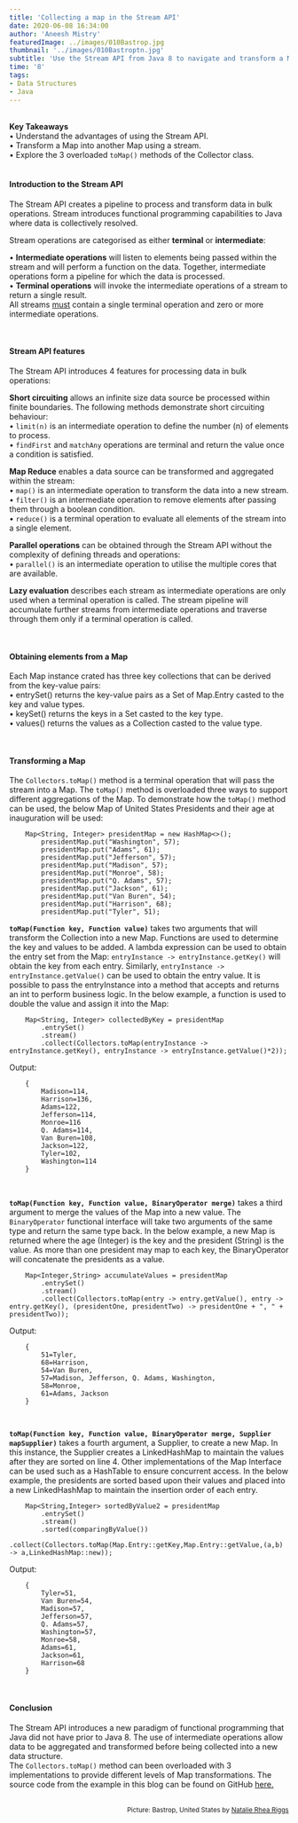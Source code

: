 ```yaml
---
title: 'Collecting a map in the Stream API'
date: 2020-06-08 16:34:00
author: 'Aneesh Mistry'
featuredImage: ../images/010Bastrop.jpg
thumbnail: '../images/010Bastroptn.jpg'
subtitle: 'Use the Stream API from Java 8 to navigate and transform a Map collection.'
time: '8'
tags:
- Data Structures
- Java
---
```

<br>
<strong>Key Takeaways</strong><br>
&#8226; Understand the advantages of using the Stream API.<br>
&#8226; Transform a Map into another Map using a stream.<br>
&#8226; Explore the 3 overloaded <code language="java">toMap()</code> methods of the Collector class.<br>

<br>
<h4>Introduction to the Stream API</h4>
<p>
The Stream API creates a pipeline to process and transform data in bulk operations. Stream introduces functional programming capabilities to Java where data is collectively resolved. 
</p>

<p>
Stream operations are categorised as either <strong>terminal</strong> or <strong>intermediate</strong>:

&#8226; <strong>Intermediate operations</strong> will listen to elements being passed within the stream and will perform a function on the data. Together, intermediate operations form a pipeline for which the data is processed.<br>
&#8226; <strong>Terminal operations</strong> will invoke the intermediate operations of a stream to return a single result.<br>
All streams <u>must</u> contain a single terminal operation and zero or more intermediate operations.
</p>

<br>
<h4>Stream API features</h4>
<p>
The Stream API introduces 4 features for processing data in bulk operations:<br>
</p>
<p>
<strong>Short circuiting</strong> allows an infinite size data source be processed within finite boundaries. The following methods demonstrate short circuiting behaviour:<br>
&#8226; <code language="java">limit(n)</code> is an intermediate operation to define the number (n) of elements to process.<br>
&#8226; <code language="java">findFirst</code> and <code language="java">matchAny</code> operations are terminal and return the value once a condition is satisfied.
</p>

<p>
<strong>Map Reduce</strong> enables a data source can be transformed and aggregated within the stream:<br>
&#8226; <code language="java">map()</code> is an intermediate operation to transform the data into a new stream.<br>
&#8226; <code language="java">filter()</code> is an intermediate operation to remove elements after passing them through a boolean condition.<br>
&#8226; <code language="java">reduce()</code> is a terminal operation to evaluate all elements of the stream into a single element.<br>
</p>

<p>
<strong>Parallel operations</strong> can be obtained through the Stream API without the complexity of defining threads and operations:<br>
&#8226; <code language="java">parallel()</code> is an intermediate operation to utilise the multiple cores that are available.
</p>

<p>
<strong>Lazy evaluation</strong> describes each stream as intermediate operations are only used when a terminal operation is called. The stream pipeline will accumulate further streams from intermediate operations and traverse through them only if a terminal operation is called.<br>
</p>
<br>
<h4><strong>Obtaining elements from a Map</strong></h4>
<p>
Each Map instance crated has three key collections that can be derived from the key-value pairs:<br>
&#8226; entrySet() returns the key-value pairs as a Set of Map.Entry casted to the key and value types.<br>
&#8226; keySet() returns the keys in a Set casted to the key type.<br>
&#8226; values() returns the values as a Collection casted to the value type.<br>
</p>
<br>
<h4><strong>Transforming a Map</strong></h4>
<p>
The <code language="java">Collectors.toMap()</code> method is a terminal operation that will pass the stream into a Map. The <code language="java">toMap()</code> method is overloaded three ways to support different aggregations of the Map. To demonstrate how the <code language="java">toMap()</code> method can be used, the below Map of United States Presidents and their age at inauguration will be used:

```java{numberLines:true}
    Map<String, Integer> presidentMap = new HashMap<>();
        presidentMap.put("Washington", 57);
        presidentMap.put("Adams", 61);
        presidentMap.put("Jefferson", 57);
        presidentMap.put("Madison", 57);
        presidentMap.put("Monroe", 58);
        presidentMap.put("Q. Adams", 57);
        presidentMap.put("Jackson", 61);
        presidentMap.put("Van Buren", 54);
        presidentMap.put("Harrison", 68);
        presidentMap.put("Tyler", 51);
```
</p>

<p>
<code language="java"><strong>toMap(Function key, Function value)</strong></code> takes two arguments that will transform the Collection into a new Map. Functions are used to determine the key and values to be added. A lambda expression can be used to obtain the entry set from the Map: <code language="java">entryInstance -> entryInstance.getKey()</code> will obtain the key from each entry. Similarly, <code language="java">entryInstance -> entryInstance.getValue()</code> can be used to obtain the entry value. It is possible to pass the entryInstance into a method that accepts and returns an int to perform business logic. In the below example, a function is used to double the value and assign it into the Map:


```java{numberLines:true}
    Map<String, Integer> collectedByKey = presidentMap
        .entrySet()
        .stream()
        .collect(Collectors.toMap(entryInstance -> entryInstance.getKey(), entryInstance -> entryInstance.getValue()*2));
```

Output:

```
    {
        Madison=114,
        Harrison=136,
        Adams=122,
        Jefferson=114,
        Monroe=116
        Q. Adams=114,
        Van Buren=108,
        Jackson=122,
        Tyler=102,
        Washington=114
    }
```
</p>
<br>
<p>
<code language="java"><strong>toMap(Function key, Function value, BinaryOperator merge)</strong></code> takes a third argument to merge the values of the Map into a new value. The <code language="java">BinaryOperator</code> functional interface will take two arguments of the same type and return the same type back. In the below example, a new Map is returned where the age (Integer) is the key and the president (String) is the value. As more than one president may map to each key, the BinaryOperator will concatenate the presidents as a value. 


```java{numberLines:true}
    Map<Integer,String> accumulateValues = presidentMap
        .entrySet()
        .stream()
        .collect(Collectors.toMap(entry -> entry.getValue(), entry -> entry.getKey(), (presidentOne, presidentTwo) -> presidentOne + ", " + presidentTwo));

```

Output:

```
    {
        51=Tyler,
        68=Harrison,
        54=Van Buren,
        57=Madison, Jefferson, Q. Adams, Washington,
        58=Monroe,
        61=Adams, Jackson
    }

```

</p>
<br>
<p>
<code language="java"><strong>toMap(Function key, Function value, BinaryOperator merge, Supplier mapSupplier)</strong></code> takes a fourth argument, a Supplier, to create a new Map. In this instance, the Supplier creates a LinkedHashMap to maintain the values after they are sorted on line 4. Other implementations of the Map Interface can be used such as a HashTable to ensure concurrent access. In the below example, the presidents are sorted based upon their values and placed into a new LinkedHashMap to maintain the insertion order of each entry.


```java{numberLines:true}
    Map<String,Integer> sortedByValue2 = presidentMap
        .entrySet()
        .stream()
        .sorted(comparingByValue())
        .collect(Collectors.toMap(Map.Entry::getKey,Map.Entry::getValue,(a,b) -> a,LinkedHashMap::new));

```

Output:

```
    {
        Tyler=51,
        Van Buren=54,
        Madison=57,
        Jefferson=57,
        Q. Adams=57,
        Washington=57,
        Monroe=58,
        Adams=61,
        Jackson=61,
        Harrison=68
    }

```
</p>
<br>
<h4>Conclusion</h4>
<p>
The Stream API introduces a new paradigm of functional programming that Java did not have prior to Java 8. The use of intermediate operations allow data to be aggregated and transformed before being collected into a new data structure. <br>
The <code language="java">Collectors.toMap()</code> method can been overloaded with 3 implementations to provide different levels of Map transformations.
The source code from the example in this blog can be found on GitHub <a target="_blank" href="https://github.com/4neesh/toMapDemo">here.</a>
</p>

<br>
<small style="float: right;" >Picture: Bastrop, United States by <a target="_blank" href="https://unsplash.com/@natalie_rhea">Natalie Rhea Riggs</small></a><br>